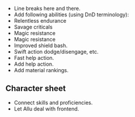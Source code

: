 - Line breaks here and there.
- Add following abilities (using DnD terminology):
 - Relentless endurance
 - Savage criticals
 - Magic resistance
 - Magic resistance
 - Improved shield bash.
 - Swift action dodge/disengage, etc.
 - Fast help action.
- Add help action.
- Add material rankings.

## Character sheet
- Connect skills and proficiencies.
- Let Allu deal with frontend.
